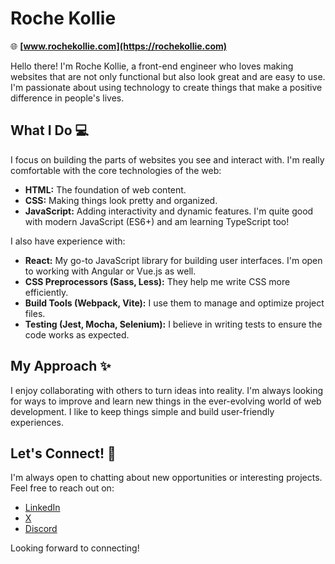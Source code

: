 # Roche Kollie

🌐 **[www.rochekollie.com](https://rochekollie.com)**

Hello there! I'm Roche Kollie, a front-end engineer who loves making websites that are not only functional but also look great and are easy to use. I'm passionate about using technology to create things that make a positive difference in people's lives.

## What I Do 💻

I focus on building the parts of websites you see and interact with. I'm really comfortable with the core technologies of the web:

*   **HTML:** The foundation of web content.
*   **CSS:** Making things look pretty and organized.
*   **JavaScript:** Adding interactivity and dynamic features. I'm quite good with modern JavaScript (ES6+) and am learning TypeScript too!

I also have experience with:

*   **React:** My go-to JavaScript library for building user interfaces. I'm open to working with Angular or Vue.js as well.
*   **CSS Preprocessors (Sass, Less):** They help me write CSS more efficiently.
*   **Build Tools (Webpack, Vite):** I use them to manage and optimize project files.
*   **Testing (Jest, Mocha, Selenium):** I believe in writing tests to ensure the code works as expected.

## My Approach ✨

I enjoy collaborating with others to turn ideas into reality. I'm always looking for ways to improve and learn new things in the ever-evolving world of web development. I like to keep things simple and build user-friendly experiences.

## Let's Connect! 👋

I'm always open to chatting about new opportunities or interesting projects. Feel free to reach out on:

*   [LinkedIn](https://linkedin.com/in/rochekollie)
*   [X](https://x.com/rochekollie)
*   [Discord](https://discord.com/rochekollie)

Looking forward to connecting!